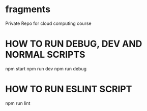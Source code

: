 # fragments

Private Repo for cloud computing course

# HOW TO RUN DEBUG, DEV AND NORMAL SCRIPTS

npm start
npm run dev
npm run debug

# HOW TO RUN ESLINT SCRIPT

npm run lint
